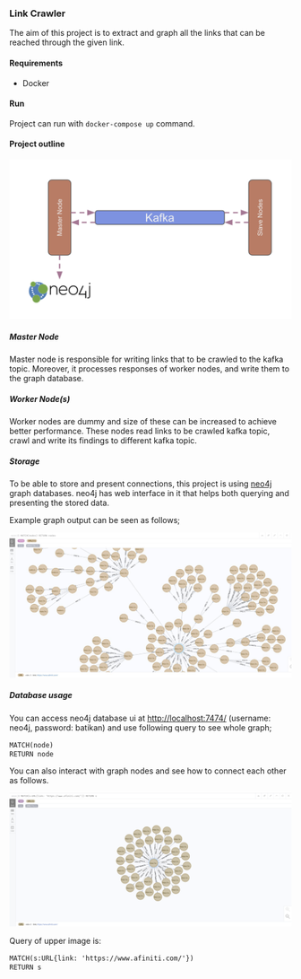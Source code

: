 ### Link Crawler

The aim of this project is to extract and graph all the links that
can be reached through the given link.

#### Requirements

- Docker

#### Run

Project can run with `docker-compose up` command.

#### Project outline

![Project outline](assets/pipeline-v1.png)

##### Master Node

Master node is responsible for writing links that to be crawled to the kafka topic.
Moreover, it processes responses of worker nodes, and write them to the graph database.

##### Worker Node(s)

Worker nodes are dummy and size of these can be increased to achieve better performance.
These nodes read links to be crawled kafka topic, crawl and write its findings to different kafka topic.

##### Storage

To be able to store and present connections, this project is using [neo4j](https://neo4j.com/) graph databases.
neo4j has web interface in it that helps both querying and presenting the stored data.

Example graph output can be seen as follows;


![Link graph outline](assets/graph-v1.png)


##### Database usage

You can access neo4j database ui at [http://localhost:7474/](http://localhost:7474/) (username: neo4j, password: batikan) 
and use following query to see whole graph;

```
MATCH(node)
RETURN node
```

You can also interact with graph nodes and see how to connect each other as follows.

![Single graph outline](assets/graph-single-node.png)

Query of upper image is:

```
MATCH(s:URL{link: 'https://www.afiniti.com/'})
RETURN s
```
